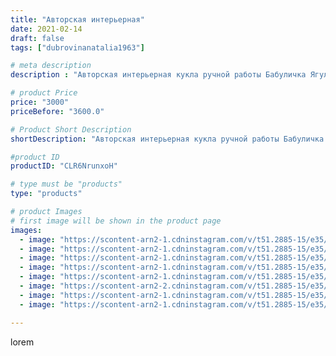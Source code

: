```yaml
---
title: "Авторская интерьерная"
date: 2021-02-14
draft: false
tags: ["dubrovinanatalia1963"]

# meta description
description : "Авторская интерьерная кукла ручной работы Бабуличка Ягуличка.Высота куклы53 см,выполнена в скульптурно//- текстильной технике,ищет свой новый дом."

# product Price
price: "3000"
priceBefore: "3600.0"

# Product Short Description
shortDescription: "Авторская интерьерная кукла ручной работы Бабуличка Ягуличка.Высота куклы53 см,выполнена в скульптурно//- текстильной технике,ищет свой новый дом."

#product ID
productID: "CLR6NrunxoH"

# type must be "products"
type: "products"

# product Images
# first image will be shown in the product page
images:
  - image: "https://scontent-arn2-1.cdninstagram.com/v/t51.2885-15/e35/149244591_113288320751150_3562942542643452814_n.jpg?se=7&tp=1&_nc_ht=scontent-arn2-1.cdninstagram.com&_nc_cat=102&_nc_ohc=z3EAc0qbPQoAX_RAT_c&oh=8dfaa92e4f6054160fcf7509f96b0110&oe=606AC105&ig_cache_key=MjUwOTA0MjQ5MTE0NjAwMzc0MQ%3D%3D.2"
  - image: "https://scontent-arn2-1.cdninstagram.com/v/t51.2885-15/e35/150427662_115877057075095_6989621957796803220_n.jpg?se=7&tp=1&_nc_ht=scontent-arn2-1.cdninstagram.com&_nc_cat=107&_nc_ohc=9OMSzf8A1LcAX_XGSiL&oh=a59dc05c2bda3954e88f3e6af2b8c78c&oe=60698EE1&ig_cache_key=MjUwOTA0MjQ5MTI4ODYxNzM0Mw%3D%3D.2"
  - image: "https://scontent-arn2-1.cdninstagram.com/v/t51.2885-15/e35/149868872_227602982385853_6732794015525136385_n.jpg?se=7&tp=1&_nc_ht=scontent-arn2-1.cdninstagram.com&_nc_cat=101&_nc_ohc=eq8ZuPJ4yNMAX957VXc&oh=cce3b90f8933fa5654c9afaa7814e36c&oe=606A2F5F&ig_cache_key=MjUwOTA0MjQ5MTI0NjYzODI1NA%3D%3D.2"
  - image: "https://scontent-arn2-1.cdninstagram.com/v/t51.2885-15/e35/151056620_466835901018450_6249518183595288701_n.jpg?se=7&tp=1&_nc_ht=scontent-arn2-1.cdninstagram.com&_nc_cat=106&_nc_ohc=kxgAZkDNg3kAX_L8rhB&oh=4146771e824e6c1326a2987b00f682d0&oe=606C9101&ig_cache_key=MjUwOTA0MjQ5MTEyOTI5MzY5NA%3D%3D.2"
  - image: "https://scontent-arn2-1.cdninstagram.com/v/t51.2885-15/e35/149442542_1350666448602703_4738232254518924591_n.jpg?se=7&tp=1&_nc_ht=scontent-arn2-1.cdninstagram.com&_nc_cat=107&_nc_ohc=eP8G5P2fD-UAX80u_72&oh=a3299a5ff1e7562d9bb60e49e19c3207&oe=6069A479&ig_cache_key=MjUwOTA0MjQ5MTE2Mjg4MTMzOA%3D%3D.2"
  - image: "https://scontent-arn2-2.cdninstagram.com/v/t51.2885-15/e35/149274607_825306888051516_7359942187947331607_n.jpg?se=7&tp=1&_nc_ht=scontent-arn2-2.cdninstagram.com&_nc_cat=100&_nc_ohc=Vqz_KdwtyYsAX_o-jcW&oh=4965751ddca728ef0443e132a3b24663&oe=606B4BE8&ig_cache_key=MjUwOTA0MjQ5MTI2MzMyNzEwOQ%3D%3D.2"
  - image: "https://scontent-arn2-1.cdninstagram.com/v/t51.2885-15/e35/150226440_177873570437650_2496169243721914472_n.jpg?se=7&tp=1&_nc_ht=scontent-arn2-1.cdninstagram.com&_nc_cat=110&_nc_ohc=Wm2003mtlNgAX92e8iP&oh=a31f291bd719b3d4973a756068013446&oe=606CDF87&ig_cache_key=MjUwOTA0MjQ5MTI1NDkyNTE5NQ%3D%3D.2"
  - image: "https://scontent-arn2-1.cdninstagram.com/v/t51.2885-15/e35/149474830_108164201299463_529932828576920007_n.jpg?se=7&tp=1&_nc_ht=scontent-arn2-1.cdninstagram.com&_nc_cat=111&_nc_ohc=6t_swwwBWRsAX9ZiNhk&oh=69dbd8e01bd53962881eb53ae8c5380f&oe=606D0B32&ig_cache_key=MjUwOTA0MjQ5MTE4Nzg4MzY4OA%3D%3D.2"

---
```

lorem
